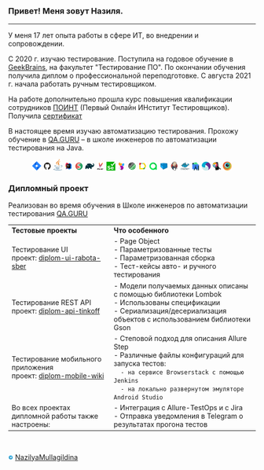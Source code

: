 ### Привет! Меня зовут Назиля.
---
<p> У меня 17 лет опыта работы в сфере ИТ, во внедрении и сопровождении. </p> 

<p> С 2020 г. изучаю тестирование. Поступила на годовое обучение в <a target="_blank" href="https://gb.ru/">GeekBrains</a>, на факультет "Тестирование ПО". По окончании обучения получила диплом о профессиональной переподготовке. С августа 2021 г. начала работать ручным тестировщиком.</p>

<p>На работе дополнительно прошла курс повышения квалификации сотрудников <a target="_blank" href="https://pointschool.ru/">ПОИНТ</a> (Первый Онлайн ИНститут Тестировщиков). Получила <a target="_blank" href="https://qaschool.ru/school-center/certificate.php?id=22620">сертификат</a></p>

<p>В настоящее время изучаю автоматизацию тестирования. Прохожу обучение в <a target="_blank" href="https://qa.guru">QA.GURU</a> – в школе инженеров по автоматизации тестирования на Java.</p> 

<p  align="center">
  <code><img width="3.5%" title="Atlassian Jira" src="./images/icons/jira-logo.svg"></code>
  <code><img width="3.5%" title="Github" src="./images/icons/GitHub.svg"></code>
  <code><img width="3.5%" title="Java" src="./images/icons/java-logo.svg"></code>
  <code><img width="3.5%" title="IntelliJ IDEA" src="./images/icons/IDEA-logo.svg"></code>
  <code><img width="3.5%" title="JUnit5" src="./images/icons/junit5-logo.svg"></code>
  <code><img width="3.5%" title="Gradle" src="./images/icons/gradle-logo.svg"></code>
  <code><img width="3.5%" title="Maven" src="./images/icons/maven.png"></code>
  <code><img width="3.5%" title="Selenium" src="./images/icons/selenium.png"></code>
  <code><img width="3.5%" title="Selenide" src="./images/icons/selenide-logo.svg"></code>
  <code><img width="3.5%" title="REST-Assured" src="./images/icons/rest-assured-logo.svg"></code>
  <code><img width="3.5%" title="Allure Report" src="./images/icons/allure-Report-logo.svg"></code>
  <code><img width="3.5%" title="Allure TestOps" src="./images/icons/allure-ee-logo.svg"></code>
  <code><img width="3.5%" title="Selenoid" src="./images/icons/selenoid-logo.svg"></code>
  <code><img width="3.5%" title="Jenkins" src="./images/icons/jenkins-logo.svg"></code>
  <code><img width="3.5%" title="Docker" src="./images/icons/docker-original.svg"></code>
  <code><img width="3.5%" title="AndroidStudio" src="./images/icons/androidstudio.svg"></code>
  <code><img width="3.5%" title="Appium" src="./images/icons/appium.svg"></code>
  <code><img width="3.5%" title="Appium Inspector" src="./images/icons/appium-inspector.png"></code>
  <code><img width="3.5%" title="Browserstack" src="./images/icons/browserstack.svg"></code>

### Дипломный проект
Реализован во время обучения в Школе инженеров по автоматизации тестирования <a target="_blank" href="https://qa.guru">QA.GURU</a>

<table width="100%" border='0'>
   <tr> 
    <td valign="middle"><strong>Тестовые проекты</strong></td><td valign="middle"><strong>Что особенного</strong></td></tr>
    <td valign="middle">Тестирование UI</br>проект: <a target="_blank" href="https://github.com/Nazilya/diplom-ui-rabota-sber">diplom-ui-rabota-sber</a></td><td valign="middle">- Page Object</br>- Параметризованные тесты</br>- Параметризованная сборка</br>- Тест-кейсы авто- и ручного тестирования</td></tr>
    <tr> <td valign="middle">Тестирование REST API</br>проект: <a target="_blank" href="https://github.com/Nazilya/diplom-api-tinkoff">diplom-api-tinkoff</a></td><td valign="middle">- Модели получаемых данных описаны с помощью библиотеки Lombok</br>- Использованы спецификации</br>- Сериализация/десериализация объектов с использованием библиотеки Gson</td></tr>
    <tr> <td valign="middle">Тестирование мобильного приложения</br>проект: <a target="_blank" href="https://github.com/Nazilya/diplom-mobile-wiki">diplom-mobile-wiki</a></td><td valign="middle">- Степовой подход для описания Allure Step</br>- Различные файлы конфигураций для запуска тестов:</br> <code>  - на сервисе Browserstack с помощью Jenkins</code></br><code>  - на локально развернутом эмуляторе Android Studio</code></td></tr>
    <tr> <td valign="middle">Во всех проектах дипломной работы также настроены:</td><td valign="middle">- Интеграция с Allure-TestOps и с Jira</br>- Отправка уведомления в Telegram о результатах прогона тестов</td></tr>
   </tr>
  </table>
  </br>

<a href="https://t.me/NazilyaMullagildina"><img width="2%" title="Telegram" src="./images/icons/Telegram.svg"></a>
[NazilyaMullagildina](https://t.me/NazilyaMullagildina) </br>


<!--
**Nazilya/Nazilya** is a ✨ _special_ ✨ repository because its `README.md` (this file) appears on your GitHub profile.

Here are some ideas to get you started:

- 🔭 I’m currently working on ...
- 🌱 I’m currently learning ...
- 👯 I’m looking to collaborate on ...
- 🤔 I’m looking for help with ...
- 💬 Ask me about ...
- 📫 How to reach me: ...
- 😄 Pronouns: ...
- ⚡ Fun fact: ...
-->
